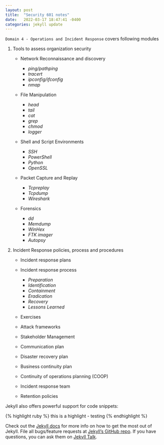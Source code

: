 ```yaml
---
layout: post
title:  "Security 601 notes"
date:   2022-03-17 18:47:41 -0400
categories: jekyll update
---
```

`Domain 4 - Operations and Incident Response` covers following modules

1. Tools to assess organization security 

    * Network Reconnaissance and discovery 
        - _ping/pathping_
        - _tracert_
        - _ipconfig/ifconfig_
        - _nmap_

    * File Manipulation 
        - _head_
        - _tail_ 
        - _cat_
        - _grep_
        - _chmod_
        - _logger_

    * Shell and Script Environments
        - _SSH_
        - _PowerShell_
        - _Python_
        - _OpenSSL_
    
    * Packet Capture and Replay
        - _Tcpreplay_
        - _Tcpdump_
        - _Wireshark_ 
    
    * Forensics 
        - _dd_
        - _Memdump_
        - _WinHex_
        - _FTK imager_
        - _Autopsy_

2. Incident Response policies, process and procedures

    * Incident response plans 
    * Incident response process
        - _Preparation_ 
        - _Identification_
        - _Containment_
        - _Eradication_
        - _Recovery_
        - _Lessons Learned_

    * Exercises 
    * Attack frameworks 
    * Stakeholder Management 
    * Communication plan 
    * Disaster recovery plan 
    * Business continuity plan 
    * Continuity of operations planning (COOP)
    * Incident response team 
    * Retention policies


Jekyll also offers powerful support for code snippets:

{% highlight ruby %}
this is a highlight - testing
{% endhighlight %}

Check out the [Jekyll docs][jekyll-docs] for more info on how to get the most out of Jekyll. File all bugs/feature requests at [Jekyll’s GitHub repo][jekyll-gh]. If you have questions, you can ask them on [Jekyll Talk][jekyll-talk].

[jekyll-docs]: https://jekyllrb.com/docs/home
[jekyll-gh]:   https://github.com/jekyll/jekyll
[jekyll-talk]: https://talk.jekyllrb.com/
